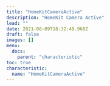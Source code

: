 ```yaml
---
title: "HomeKitCameraActive"
description: "HomeKit Camera Active"
lead: ""
date: 2021-08-09T18:32:49.968Z
draft: false
images: []
menu:
  docs:
    parent: "characteristic"
toc: true
characteristic:
  name: "HomeKitCameraActive"
---
```

